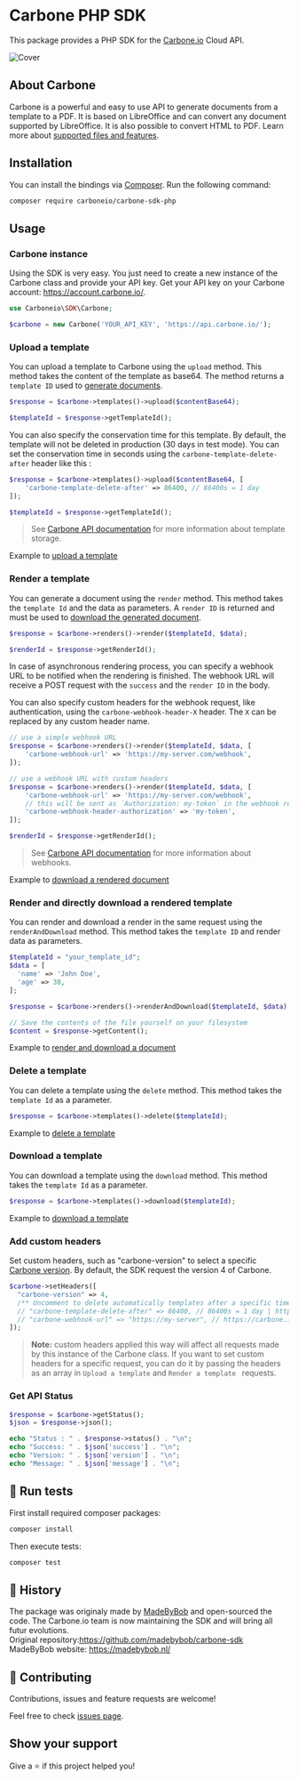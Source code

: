 # Carbone PHP SDK

This package provides a PHP SDK for the [Carbone.io](https://carbone.io) Cloud API.

![Cover](./carbone-sdk-php.png)

## About Carbone

Carbone is a powerful and easy to use API to generate documents from a template to a PDF. It is based on LibreOffice and can convert any document supported by LibreOffice. It is also possible to convert HTML to PDF. Learn more about [supported files and features](https://carbone.io/documentation.html#supported-files-and-features-list).

## Installation

You can install the bindings via [Composer](http://getcomposer.org/). Run the following command:

```bash
composer require carboneio/carbone-sdk-php
```

## Usage

### Carbone instance

Using the SDK is very easy. You just need to create a new instance of the Carbone class and provide your API key. Get your API key on your Carbone account: https://account.carbone.io/.

```php
use Carboneio\SDK\Carbone;

$carbone = new Carbone('YOUR_API_KEY', 'https://api.carbone.io/');
```

### Upload a template

You can upload a template to Carbone using the `upload` method. This method takes the content of the template as base64. The method returns a `template ID` used to [generate documents](#render-a-template).

```php
$response = $carbone->templates()->upload($contentBase64);

$templateId = $response->getTemplateId();
```

You can also specify the conservation time for this template. By default, the template will not be deleted in production (30 days in test mode). You can set the conservation time in seconds using the `carbone-template-delete-after` header like this :

```php
$response = $carbone->templates()->upload($contentBase64, [
    'carbone-template-delete-after' => 86400, // 86400s = 1 day
]);

$templateId = $response->getTemplateId();
```

> See [Carbone API documentation](https://carbone.io/documentation/developer/http-api/introduction.html#template-storage) for more information about template storage.

Example to [upload a template](./examples/upload_template.php)

### Render a template

You can generate a document using the `render` method. This method takes the `template Id` and the data as parameters. A `render ID` is returned and must be used to [download the generated document](#download-a-rendered-template).

```php
$response = $carbone->renders()->render($templateId, $data);

$renderId = $response->getRenderId();
```

In case of asynchronous rendering process, you can specify a webhook URL to be notified when the rendering is finished.
The webhook URL will receive a POST request with the `success`  and the `render ID` in the body.

You can also specify custom headers for the webhook request, like authentication, using the `carbone-webhook-header-X` header. The `X` can be replaced by any custom header name.

```php
// use a simple webhook URL
$response = $carbone->renders()->render($templateId, $data, [
    'carbone-webhook-url' => 'https://my-server.com/webhook',
]);

// use a webhook URL with custom headers
$response = $carbone->renders()->render($templateId, $data, [
    'carbone-webhook-url' => 'https://my-server.com/webhook',
    // this will be sent as `Authorization: my-token` in the webhook request
    'carbone-webhook-header-authorization' => 'my-token',
]);

$renderId = $response->getRenderId();
```

> See [Carbone API documentation](https://carbone.io/documentation/developer/http-api/introduction.html#api-webhook) for more information about webhooks.

Example to [download a rendered document](./examples/download_report.php)

### Render and directly download a rendered template

You can render and download a render in the same request using the `renderAndDownload` method. This method takes the `template ID`  and render data as parameters.

```php
$templateId = "your_template_id";
$data = [
  'name' => 'John Doe',
  'age' => 30,
];

$response = $carbone->renders()->renderAndDownload($templateId, $data);

// Save the contents of the file yourself on your filesystem
$content = $response->getContent();
```
Example to [render and download a document](./examples/render_and_download_report.php)

### Delete a template

You can delete a template using the `delete` method. This method takes the `template Id` as a parameter.

```php
$response = $carbone->templates()->delete($templateId);
```

Example to [delete a template](./examples/delete_template.php)

### Download a template

You can download a template using the `download` method. This method takes the `template Id` as a parameter.

```php
$response = $carbone->templates()->download($templateId);
```
Example to [download a template](./examples/download_template.php)

### Add custom headers

Set custom headers, such as "carbone-version" to select a specific [Carbone version](https://carbone.io/api-reference.html#api-version). By default, the SDK request the version 4 of Carbone.

```php
$carbone->setHeaders([
  "carbone-version" => 4,
  /** Uncomment to delete automatically templates after a specific time */
  // "carbone-template-delete-after" => 86400, // 86400s = 1 day | https://carbone.io/api-reference.html#template-storage
  // "carbone-webhook-url" => "https://my-server", // https://carbone.io/api-reference.html#api-webhook
]);
```

> **Note:** custom headers applied this way will affect all requests made by this instance of the Carbone class. If you want to set custom headers for a specific request, you can do it by passing the headers as an array in `Upload a template` and `Render a template
` requests. 

### Get API Status

```php
$response = $carbone->getStatus();
$json = $response->json();

echo "Status : " . $response->status() . "\n";
echo "Success: " . $json['success'] . "\n";
echo "Version: " . $json['version'] . "\n";
echo "Message: " . $json['message'] . "\n";
```

## 🧪 Run tests

First install required composer packages:
```bash
composer install
```

Then execute tests:
```bash
composer test
```

## 👤 History

The package was originaly made by [MadeByBob](https://github.com/madebybob) and open-sourced the code. The Carbone.io team is now maintaining the SDK and will bring all futur evolutions.<br>
Original repository:https://github.com/madebybob/carbone-sdk<br>
MadeByBob website: https://madebybob.nl/

## 🤝 Contributing

Contributions, issues and feature requests are welcome!

Feel free to check [issues page](https://github.com/carboneio/carbone-sdk-php/issues).

## Show your support

Give a ⭐️ if this project helped you!
